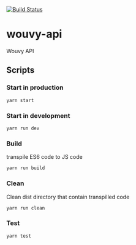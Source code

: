 [![Build Status](https://travis-ci.com/KevinDepuydt/wouvy-api.svg?token=DzdpA2xzqKcvBPt7ExGD&branch=master)](https://travis-ci.com/KevinDepuydt/wouvy-api)
# wouvy-api

Wouvy API

## Scripts

### Start in production
```
yarn start
```

### Start in development
```
yarn run dev
```

### Build
transpile ES6 code to JS code
```
yarn run build
```

### Clean
Clean dist directory that contain transpilled code
```
yarn run clean
```

### Test
```
yarn test
```
